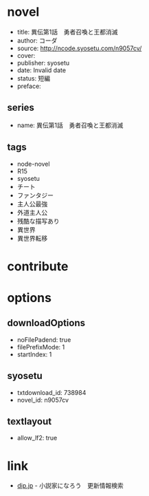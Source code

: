 # novel

- title: 異伝第1話　勇者召喚と王都消滅
- author: コーダ
- source: http://ncode.syosetu.com/n9057cv/
- cover: 
- publisher: syosetu
- date: Invalid date
- status: 短編
- preface: 

## series

- name: 異伝第1話　勇者召喚と王都消滅

## tags

- node-novel
- R15
- syosetu
- チート
- ファンタジー
- 主人公最強
- 外道主人公
- 残酷な描写あり
- 異世界
- 異世界転移

# contribute


# options

## downloadOptions

- noFilePadend: true
- filePrefixMode: 1
- startIndex: 1

## syosetu

- txtdownload_id: 738984
- novel_id: n9057cv

## textlayout

- allow_lf2: true

# link

- [dip.jp](https://narou.nar.jp/search.php?text=n9057cv&novel=all&genre=all&new_genre=all&length=0&down=0&up=100) - 小説家になろう　更新情報検索


